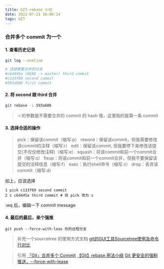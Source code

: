 ```yaml
---
title: GIT-rebase 小记
date: 2021-07-21 16:00:14
tags: GIT
---
```


### 合并多个 commit 为一个
#### 1. 查看历史记录
```bash
git log --oneline

# 选择需要合并的分支
#c6d445a (HEAD -> master) third commit
#c133f69 second commit
#593a606 first commit
```

#### 2. 将 second 跟 third 合并
```bash
git rebase -i 593a606
```
> -i 的参数是不需要合并的 commit 的 hash 值，这里指的是第一条 commit

#### 3. 选择合适的操作
> pick：保留该commit（缩写:p）
> reword：保留该commit，但我需要修改该commit的注释（缩写:r）
> edit：保留该commit, 但我要停下来修改该提交(不仅仅修改注释)（缩写:e）
> squash：将该commit和前一个commit合并（缩写:s）
> fixup：将该commit和前一个commit合并，但我不要保留该提交的注释信息（缩写:f）
> exec：执行shell命令（缩写:x）
> drop：丢弃该commit（缩写:d）

如上，应该选择
```
1 pick c133f69 second commit
2 s c6d445a third commit # 将 pick 改为 s
```

:wq 后，编辑一下 commit message

#### 4. 最后的最后，来个强推
```
git push --force-with-leas 你的远程分支
```

> 补充一个sourcetree 的使用方式文档
[git的GUI工具Sourcetree使用及命令行对比](https://www.huaweicloud.com/articles/63ed78162899759873f867de6940f5a6.html)

> 引用
[「Git」合并多个 Commit](https://www.jianshu.com/p/964de879904a)
[【Git】rebase 用法小结](https://www.jianshu.com/p/4a8f4af4e803)
[Git 更安全的强制推送，--force-with-lease](https://blog.walterlv.com/post/safe-push-using-force-with-lease.html)